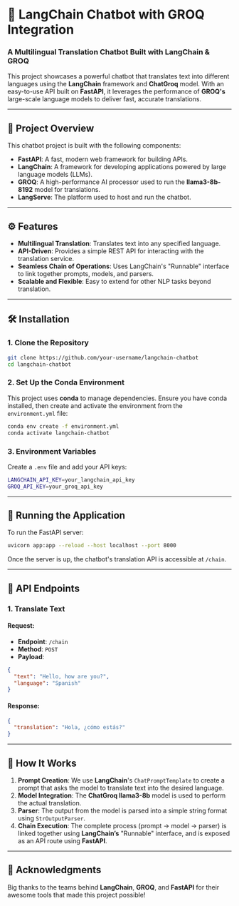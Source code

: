 
# 🚀 LangChain Chatbot with GROQ Integration

### A Multilingual Translation Chatbot Built with **LangChain** & **GROQ**

This project showcases a powerful chatbot that translates text into different languages using the **LangChain** framework and **ChatGroq** model. With an easy-to-use API built on **FastAPI**, it leverages the performance of **GROQ's** large-scale language models to deliver fast, accurate translations.

---

## 🔧 Project Overview

This chatbot project is built with the following components:

- **FastAPI**: A fast, modern web framework for building APIs.
- **LangChain**: A framework for developing applications powered by large language models (LLMs).
- **GROQ**: A high-performance AI processor used to run the **llama3-8b-8192** model for translations.
- **LangServe**: The platform used to host and run the chatbot.

---

## ⚙️ Features

- **Multilingual Translation**: Translates text into any specified language.
- **API-Driven**: Provides a simple REST API for interacting with the translation service.
- **Seamless Chain of Operations**: Uses LangChain's "Runnable" interface to link together prompts, models, and parsers.
- **Scalable and Flexible**: Easy to extend for other NLP tasks beyond translation.

---

## 🛠️ Installation

### 1. Clone the Repository

```bash
git clone https://github.com/your-username/langchain-chatbot
cd langchain-chatbot
```

### 2. Set Up the Conda Environment

This project uses **conda** to manage dependencies. Ensure you have conda installed, then create and activate the environment from the `environment.yml` file:

```bash
conda env create -f environment.yml
conda activate langchain-chatbot
```

### 3. Environment Variables

Create a `.env` file and add your API keys:

```bash
LANGCHAIN_API_KEY=your_langchain_api_key
GROQ_API_KEY=your_groq_api_key
```

---

## 🚀 Running the Application

To run the FastAPI server:

```bash
uvicorn app:app --reload --host localhost --port 8000
```

Once the server is up, the chatbot's translation API is accessible at `/chain`.

---

## 🧩 API Endpoints

### 1. Translate Text

#### Request:
- **Endpoint**: `/chain`
- **Method**: `POST`
- **Payload**:
```json
{
  "text": "Hello, how are you?",
  "language": "Spanish"
}
```

#### Response:
```json
{
  "translation": "Hola, ¿cómo estás?"
}
```

---

## 🤖 How It Works

1. **Prompt Creation**: We use **LangChain**'s `ChatPromptTemplate` to create a prompt that asks the model to translate text into the desired language.
2. **Model Integration**: The **ChatGroq llama3-8b** model is used to perform the actual translation.
3. **Parser**: The output from the model is parsed into a simple string format using `StrOutputParser`.
4. **Chain Execution**: The complete process (prompt → model → parser) is linked together using **LangChain’s** "Runnable" interface, and is exposed as an API route using **FastAPI**.

---

## 🙌 Acknowledgments

Big thanks to the teams behind **LangChain**, **GROQ**, and **FastAPI** for their awesome tools that made this project possible!
